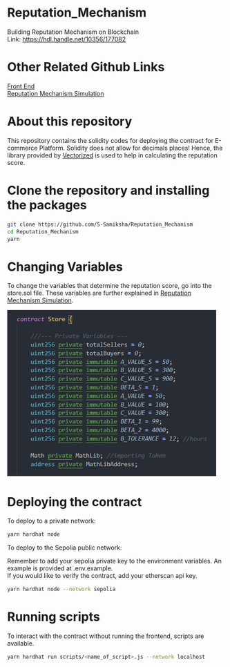 # Reputation_Mechanism
Building Reputation Mechanism on Blockchain <br>
Link: https://hdl.handle.net/10356/177082

# Other Related Github Links
[Front End](https://github.com/S-Samiksha/reputation_mechanism_frontend) <br>
[Reputation Mechanism Simulation](https://github.com/S-Samiksha/Reputation_Mechanism_Simulations) <br>

# About this repository 

This repository contains the solidity codes for deploying the contract for E-commerce Platform. Solidity does not allow for decimals places! Hence, the library provided by [Vectorized](https://github.com/Vectorized/solady/blob/main/src/utils/FixedPointMathLib.sol) is used to help in calculating the reputation score. 

# Clone the repository and installing the packages

```bash
git clone https://github.com/S-Samiksha/Reputation_Mechanism
cd Reputation_Mechanism
yarn 
```

# Changing Variables

To change the variables that determine the reputation score, go into the store.sol file. These variables are further explained in [Reputation Mechanism Simulation](https://github.com/S-Samiksha/Reputation_Mechanism_Simulations). <br>

![Reputation_Score_Variables](assets/Variables.png)

# Deploying the contract

To deploy to a private network: <br>

```bash
yarn hardhat node
```

To deploy to the Sepolia public network: <br>

Remember to add your sepolia private key to the environment variables. An example is provided at .env.example. <br>
If you would like to verify the contract, add your etherscan api key. <br>

```bash
yarn hardhat node --network sepolia
```

# Running scripts

To interact with the contract without running the frontend, scripts are available. 

```bash
yarn hardhat run scripts/<name_of_script>.js --network localhost 
```
